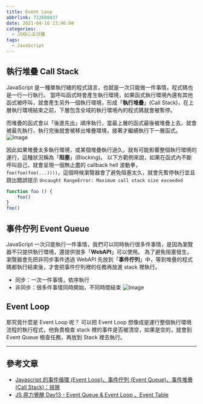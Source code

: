 ```yaml
---
title: Event Loop
abbrlink: 712608437
date: 2021-04-16 13:46:04
categories:
  - JS核心五分鐘
tags:
  - JavaScript
---
```

## 執行堆疊 Call Stack
JavaScript 是一種單執行緒的程式語言，也就是一次只能做一件事情，程式碼也是一行一行執行。
當呼叫函式時會產生執行環境，如果函式執行環境內還有其他函式被呼叫，就會產生另外一個執行環境，形成「**執行堆疊**」(Call Stack)，在上層執行環境結束之前，下層包含全域的執行環境內的程式碼就會被暫停。

<!--more-->

而堆疊的函式會以「後進先出」順序執行，當最上層的函式最後被堆疊上去，就會被最先執行，執行完後就會被移出堆疊環境，接著才繼續執行下一層函式。
![Image](https://i.imgur.com/SORNjlE.png?70)

因此如果堆疊太多執行環境，或某個堆疊執行過久，就有可能影響整個執行環境的運行，這種狀況稱為「**阻塞**」(Blocking)。
以下方範例來說，如果在函式內不斷呼叫自己，就會呈現一個無止盡的 callback hell 波動拳，`foo(foo(foo(...))))`，這個時候瀏覽器會了避免阻塞太久，就會先暫停執行並且跳出錯誤提示 `Uncaught RangeError: Maximum call stack size exceeded`
```javascript
function foo () {
    foo()
}
foo()
```

## 事件佇列 Event Queue
JavaScript 一次只能執行一件事情，我們可以同時執行很多件事情，是因為瀏覽器不只提供執行環境，還提供很多「**WebAPI**」可以使用。
為了避免阻塞發生，瀏覽器會先把非同步事件透過 WebAPI 先放到「**事件佇列**」中，等到堆疊的程式碼都執行結束後，才會把事件佇列裡的任務再放進 stack 裡執行。
* 同步：一次一件事情，依序執行
* 非同步：很多件事情同時開始，不同時間結束
![Image](https://i.imgur.com/ECdJoKe.png?70)

## Event Loop
那究竟什麼是 Event Loop 呢？
可以把 Event Loop 想像成是運行整個執行環境流程的執行程式，他負責檢查 stack 裡的事件是否被清空，如果是空的，就會到 Event Queue 檢查任務，再放到 Stack 裡去執行。

---

## 參考文章
* [Javascript 的事件循環 (Event Loop)、事件佇列 (Event Queue)、事件堆疊 (Call Stack)：排隊](https://medium.com/itsems-frontend/javascript-event-loop-event-queue-call-stack-74a02fed5625)
* [JS 原力覺醒 Day13 - Event Queue & Event Loop 、Event Table](https://ithelp.ithome.com.tw/articles/10221944)

